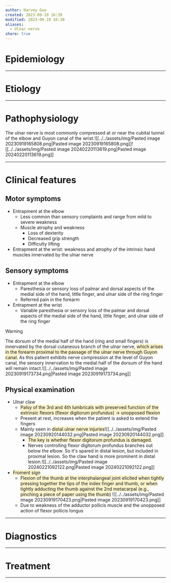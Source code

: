 ```yaml
---
author: Harvey Guo
created: 2023-09-19 16:39
modified: 2023-09-19 16:39
aliases:
  - Ulnar nerve
share: true
---
```


# Epidemiology


---
# Etiology


---
# Pathophysiology
The ulnar nerve is most commonly compressed at or near the cubital tunnel of the elbow and Guyon canal of the wrist.![[../../assets/img/Pasted image 20230919165808.png|Pasted image 20230919165808.png]]![[../../assets/img/Pasted image 20240220113619.png|Pasted image 20240220113619.png]]

---
# Clinical features
## Motor symptoms
- Entrapment at the elbow
	- Less common than sensory complaints and range from mild to severe weakness
	- Muscle atrophy and weakness
		- Loss of dexterity
		- Decreased grip strength
		- Difficulty lifting
- Entrapment at the wrist: weakness and atrophy of the intrinsic hand muscles innervated by the ulnar nerve
## Sensory symptoms
- Entrapment at the elbow
	- Paresthesia or sensory loss of palmar and dorsal aspects of the medial side of the hand, little finger, and ulnar side of the ring finger
	- Referred pain in the forearm 
- Entrapment at the wrist
	- Variable paresthesia or sensory loss of the palmar and dorsal aspects of the medial side of the hand, little finger, and ulnar side of the ring finger

>[!warning] 
>The dorsum of the medial half of the hand (ring and small fingers) is innervated by the dorsal cutaneous branch of the ulnar nerve, <span style="background:rgba(240, 200, 0, 0.2)">which arises in the forearm proximal to the passage of the ulnar nerve through Guyon canal.</span> As this patient exhibits nerve compression at the level of Guyon canal, the sensory innervation to the medial half of the dorsum of the hand will remain intact.![[../../assets/img/Pasted image 20230919173734.png|Pasted image 20230919173734.png]]
## Physical examination
- Ulnar claw 
	- <span style="background:rgba(240, 200, 0, 0.2)">Palsy of the 3rd and 4th lumbricals with preserved function of the extrinsic flexors (flexor digitorum profundus) -> unopposed flexion</span>
	- Present at rest, increases when the patient is asked to extend the fingers
	- Mainly seen in <span style="background:rgba(240, 200, 0, 0.2)">distal ulnar nerve injuries</span>![[../../assets/img/Pasted image 20230920144032.png|Pasted image 20230920144032.png]]
		- <span style="background:rgba(240, 200, 0, 0.2)">The key is whether flexor digitorum profundus is damaged.</span>
		- Nerves controlling flexor digitorum profundus branches out below the elbow. So it's spared in distal lesion, but included in proximal lesion. So the claw hand is more prominent in distal lesion.![[../../assets/img/Pasted image 20240221092122.png|Pasted image 20240221092122.png]]
- <span style="background:rgba(240, 200, 0, 0.2)">Froment sign</span> 
	- <span style="background:rgba(240, 200, 0, 0.2)">Flexion of the thumb at the interphalangeal joint elicited when tightly pressing together the tips of the index finger and thumb, or when tightly adducting the thumb against the 2nd metacarpal (e.g., pinching a piece of paper using the thumb)</span> ![[../../assets/img/Pasted image 20230919170423.png|Pasted image 20230919170423.png]]
	- Due to weakness of the adductor pollicis muscle and the unopposed action of flexor pollicis longus

---
# Diagnostics


---
# Treatment


---
